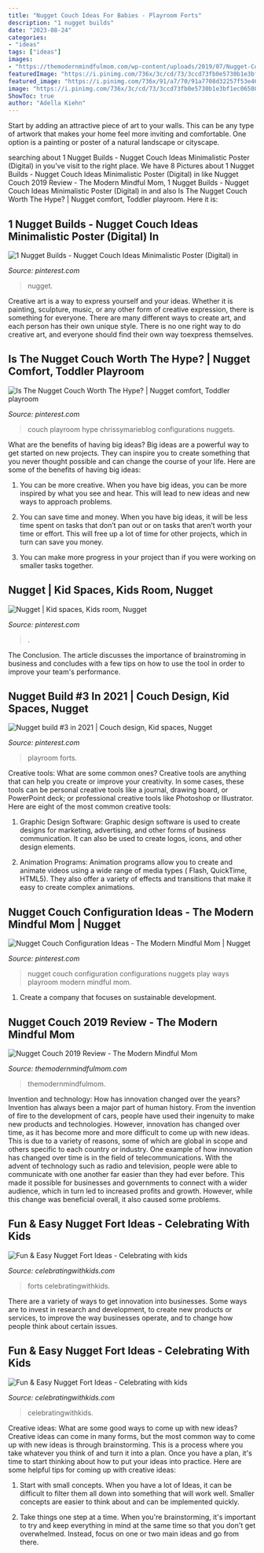 ```yaml
---
title: "Nugget Couch Ideas For Babies - Playroom Forts"
description: "1 nugget builds"
date: "2023-08-24"
categories:
- "ideas"
tags: ["ideas"]
images:
- "https://themodernmindfulmom.com/wp-content/uploads/2019/07/Nugget-Couch-768x576.jpg"
featuredImage: "https://i.pinimg.com/736x/3c/cd/73/3ccd73fb0e5730b1e3bf1ec06508ac9e.jpg"
featured_image: "https://i.pinimg.com/736x/91/a7/70/91a7708d32257f53e46bbb89798cf83a.jpg"
image: "https://i.pinimg.com/736x/3c/cd/73/3ccd73fb0e5730b1e3bf1ec06508ac9e.jpg"
ShowToc: true
author: "Adella Kiehn"
---
```



Start by adding an attractive piece of art to your walls. This can be any type of artwork that makes your home feel more inviting and comfortable. One option is a painting or poster of a natural landscape or cityscape.

	

		
searching about 1 Nugget Builds - Nugget Couch Ideas Minimalistic Poster (Digital) in you've visit to the right place. We have 8 Pictures about 1 Nugget Builds - Nugget Couch Ideas Minimalistic Poster (Digital) in like Nugget Couch 2019 Review - The Modern Mindful Mom, 1 Nugget Builds - Nugget Couch Ideas Minimalistic Poster (Digital) in and also Is The Nugget Couch Worth The Hype? | Nugget comfort, Toddler playroom. Here it is:
		
    
## 1 Nugget Builds - Nugget Couch Ideas Minimalistic Poster (Digital) In

<img loading=lazy src="https://i.pinimg.com/736x/b3/95/5d/b3955dcfa485ccd147cf3e86a7a3ec19.jpg" onerror="this.onerror=null;this.src='https://tse1.mm.bing.net/th?id=OIP.H7OaTmtz75hU_d43y5pwWwHaJ4&amp;pid=15.1';" alt="1 Nugget Builds - Nugget Couch Ideas Minimalistic Poster (Digital) in">

_Source: pinterest.com_

>nugget. 

	

Creative art is a way to express yourself and your ideas. Whether it is painting, sculpture, music, or any other form of creative expression, there is something for everyone. There are many different ways to create art, and each person has their own unique style. There is no one right way to do creative art, and everyone should find their own way toexpress themselves.

    
## Is The Nugget Couch Worth The Hype? | Nugget Comfort, Toddler Playroom

<img loading=lazy src="https://i.pinimg.com/736x/3c/cd/73/3ccd73fb0e5730b1e3bf1ec06508ac9e.jpg" onerror="this.onerror=null;this.src='https://tse4.mm.bing.net/th?id=OIP.gQvQub1nEu8t9TYVmHrG2QHaLH&amp;pid=15.1';" alt="Is The Nugget Couch Worth The Hype? | Nugget comfort, Toddler playroom">

_Source: pinterest.com_

>couch playroom hype chrissymarieblog configurations nuggets. 

	

What are the benefits of having big ideas?
Big ideas are a powerful way to get started on new projects. They can inspire you to create something that you never thought possible and can change the course of your life. Here are some of the benefits of having big ideas:
1. You can be more creative. When you have big ideas, you can be more inspired by what you see and hear. This will lead to new ideas and new ways to approach problems.

2. You can save time and money. When you have big ideas, it will be less time spent on tasks that don’t pan out or on tasks that aren’t worth your time or effort. This will free up a lot of time for other projects, which in turn can save you money.

3. You can make more progress in your project than if you were working on smaller tasks together.

    
## Nugget | Kid Spaces, Kids Room, Nugget

<img loading=lazy src="https://i.pinimg.com/originals/f7/34/0c/f7340ccbe7a518c84407b946fcd9d98d.jpg" onerror="this.onerror=null;this.src='https://tse3.mm.bing.net/th?id=OIP.gXVXQxccVURGjyEXYojKlwHaJ4&amp;pid=15.1';" alt="Nugget | Kid spaces, Kids room, Nugget">

_Source: pinterest.com_

>. 

	

The Conclusion.
The article discusses the importance of brainstroming in business and concludes with a few tips on how to use the tool in order to improve your team's performance.

    
## Nugget Build #3 In 2021 | Couch Design, Kid Spaces, Nugget

<img loading=lazy src="https://i.pinimg.com/736x/a9/15/52/a9155258b66578b392f50215d023759a.jpg" onerror="this.onerror=null;this.src='https://tse1.mm.bing.net/th?id=OIP.rLnWmoDovI8hciE5Lm4YgAHaJ3&amp;pid=15.1';" alt="Nugget build #3 in 2021 | Couch design, Kid spaces, Nugget">

_Source: pinterest.com_

>playroom forts. 

	

Creative tools: What are some common ones?
Creative tools are anything that can help you create or improve your creativity. In some cases, these tools can be personal creative tools like a journal, drawing board, or PowerPoint deck; or professional creative tools like Photoshop or Illustrator. Here are eight of the most common creative tools:
1. Graphic Design Software: Graphic design software is used to create designs for marketing, advertising, and other forms of business communication. It can also be used to create logos, icons, and other design elements.

2. Animation Programs: Animation programs allow you to create and animate videos using a wide range of media types ( Flash, QuickTime, HTML5). They also offer a variety of effects and transitions that make it easy to create complex animations.


    
## Nugget Couch Configuration Ideas - The Modern Mindful Mom | Nugget

<img loading=lazy src="https://i.pinimg.com/736x/91/a7/70/91a7708d32257f53e46bbb89798cf83a.jpg" onerror="this.onerror=null;this.src='https://tse4.mm.bing.net/th?id=OIP.h2cDulqHRJixpyjLzSPiQQHaJc&amp;pid=15.1';" alt="Nugget Couch Configuration Ideas - The Modern Mindful Mom | Nugget">

_Source: pinterest.com_

>nugget couch configuration configurations nuggets play ways playroom modern mindful mom. 

	

1. Create a company that focuses on sustainable development.

    
## Nugget Couch 2019 Review - The Modern Mindful Mom

<img loading=lazy src="https://themodernmindfulmom.com/wp-content/uploads/2019/07/Nugget-Couch-768x576.jpg" onerror="this.onerror=null;this.src='https://tse1.mm.bing.net/th?id=OIP.lvB1zSuE7AhB3ikfcRvlLAHaFj&amp;pid=15.1';" alt="Nugget Couch 2019 Review - The Modern Mindful Mom">

_Source: themodernmindfulmom.com_

>themodernmindfulmom. 

	

Invention and technology: How has innovation changed over the years?
Invention has always been a major part of human history. From the invention of fire to the development of cars, people have used their ingenuity to make new products and technologies. However, innovation has changed over time, as it has become more and more difficult to come up with new ideas. This is due to a variety of reasons, some of which are global in scope and others specific to each country or industry.
One example of how innovation has changed over time is in the field of telecommunications. With the advent of technology such as radio and television, people were able to communicate with one another far easier than they had ever before. This made it possible for businesses and governments to connect with a wider audience, which in turn led to increased profits and growth. However, while this change was beneficial overall, it also caused some problems.

    
## Fun &amp; Easy Nugget Fort Ideas - Celebrating With Kids

<img loading=lazy src="https://celebratingwithkids.com/wp-content/uploads/2021/06/IMG_3548-2-735x551.jpg" onerror="this.onerror=null;this.src='https://tse4.mm.bing.net/th?id=OIP.4RMz3U6PdKeTSokingsEywHaFj&amp;pid=15.1';" alt="Fun &amp; Easy Nugget Fort Ideas - Celebrating with kids">

_Source: celebratingwithkids.com_

>forts celebratingwithkids. 

	

There are a variety of ways to get innovation into businesses. Some ways are to invest in research and development, to create new products or services, to improve the way businesses operate, and to change how people think about certain issues. 

    
## Fun &amp; Easy Nugget Fort Ideas - Celebrating With Kids

<img loading=lazy src="https://celebratingwithkids.com/wp-content/uploads/2021/06/IMG_2704-2-1536x1152.jpg" onerror="this.onerror=null;this.src='https://tse3.mm.bing.net/th?id=OIP.TighNB6eyWJEDSJ7EwwVSQHaFj&amp;pid=15.1';" alt="Fun &amp; Easy Nugget Fort Ideas - Celebrating with kids">

_Source: celebratingwithkids.com_

>celebratingwithkids. 

	

Creative ideas: What are some good ways to come up with new ideas?
Creative ideas can come in many forms, but the most common way to come up with new ideas is through brainstorming. This is a process where you take whatever you think of and turn it into a plan. Once you have a plan, it's time to start thinking about how to put your ideas into practice. Here are some helpful tips for coming up with creative ideas:
1) Start with small concepts. When you have a lot of Ideas, it can be difficult to filter them all down into something that will work well. Smaller concepts are easier to think about and can be implemented quickly.

2) Take things one step at a time. When you're brainstorming, it's important to try and keep everything in mind at the same time so that you don't get overwhelmed. Instead, focus on one or two main ideas and go from there.


